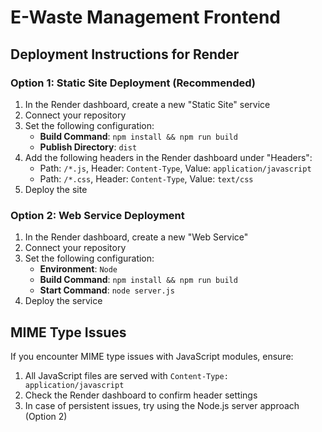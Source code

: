 # E-Waste Management Frontend

## Deployment Instructions for Render

### Option 1: Static Site Deployment (Recommended)

1. In the Render dashboard, create a new "Static Site" service
2. Connect your repository
3. Set the following configuration:
   - **Build Command**: `npm install && npm run build`
   - **Publish Directory**: `dist`
4. Add the following headers in the Render dashboard under "Headers":
   - Path: `/*.js`, Header: `Content-Type`, Value: `application/javascript`
   - Path: `/*.css`, Header: `Content-Type`, Value: `text/css`
5. Deploy the site

### Option 2: Web Service Deployment

1. In the Render dashboard, create a new "Web Service"
2. Connect your repository
3. Set the following configuration:
   - **Environment**: `Node`
   - **Build Command**: `npm install && npm run build`
   - **Start Command**: `node server.js`
4. Deploy the service

## MIME Type Issues

If you encounter MIME type issues with JavaScript modules, ensure:

1. All JavaScript files are served with `Content-Type: application/javascript`
2. Check the Render dashboard to confirm header settings
3. In case of persistent issues, try using the Node.js server approach (Option 2) 